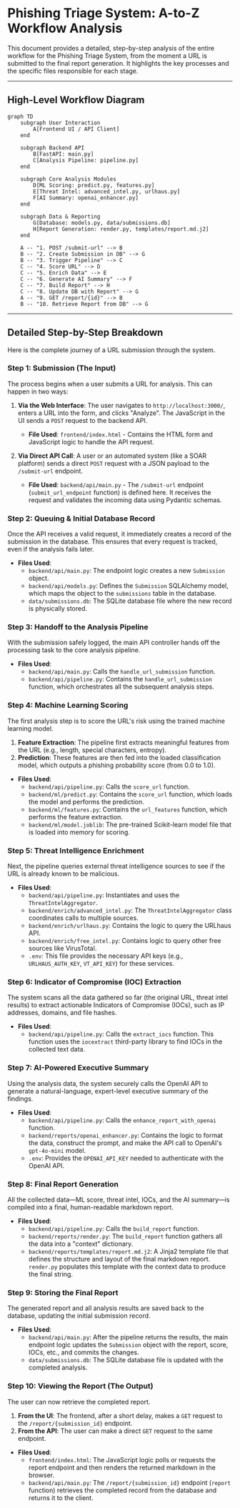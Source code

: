 # Phishing Triage System: A-to-Z Workflow Analysis

This document provides a detailed, step-by-step analysis of the entire workflow for the Phishing Triage System, from the moment a URL is submitted to the final report generation. It highlights the key processes and the specific files responsible for each stage.

---

## High-Level Workflow Diagram

```mermaid
graph TD
    subgraph User Interaction
        A[Frontend UI / API Client]
    end

    subgraph Backend API
        B[FastAPI: main.py]
        C[Analysis Pipeline: pipeline.py]
    end

    subgraph Core Analysis Modules
        D[ML Scoring: predict.py, features.py]
        E[Threat Intel: advanced_intel.py, urlhaus.py]
        F[AI Summary: openai_enhancer.py]
    end

    subgraph Data & Reporting
        G[Database: models.py, data/submissions.db]
        H[Report Generation: render.py, templates/report.md.j2]
    end

    A -- "1. POST /submit-url" --> B
    B -- "2. Create Submission in DB" --> G
    B -- "3. Trigger Pipeline" --> C
    C -- "4. Score URL" --> D
    C -- "5. Enrich Data" --> E
    C -- "6. Generate AI Summary" --> F
    C -- "7. Build Report" --> H
    C -- "8. Update DB with Report" --> G
    A -- "9. GET /report/{id}" --> B
    B -- "10. Retrieve Report from DB" --> G
```

---

## Detailed Step-by-Step Breakdown

Here is the complete journey of a URL submission through the system.

### Step 1: Submission (The Input)

The process begins when a user submits a URL for analysis. This can happen in two ways:

1.  **Via the Web Interface**: The user navigates to `http://localhost:3000/`, enters a URL into the form, and clicks "Analyze". The JavaScript in the UI sends a `POST` request to the backend API.
    *   **File Used**: `frontend/index.html` - Contains the HTML form and JavaScript logic to handle the API request.

2.  **Via Direct API Call**: A user or an automated system (like a SOAR platform) sends a direct `POST` request with a JSON payload to the `/submit-url` endpoint.
    *   **File Used**: `backend/api/main.py` - The `/submit-url` endpoint (`submit_url_endpoint` function) is defined here. It receives the request and validates the incoming data using Pydantic schemas.

### Step 2: Queuing & Initial Database Record

Once the API receives a valid request, it immediately creates a record of the submission in the database. This ensures that every request is tracked, even if the analysis fails later.

*   **Files Used**:
    *   `backend/api/main.py`: The endpoint logic creates a new `Submission` object.
    *   `backend/api/models.py`: Defines the `Submission` SQLAlchemy model, which maps the object to the `submissions` table in the database.
    *   `data/submissions.db`: The SQLite database file where the new record is physically stored.

### Step 3: Handoff to the Analysis Pipeline

With the submission safely logged, the main API controller hands off the processing task to the core analysis pipeline.

*   **Files Used**:
    *   `backend/api/main.py`: Calls the `handle_url_submission` function.
    *   `backend/api/pipeline.py`: Contains the `handle_url_submission` function, which orchestrates all the subsequent analysis steps.

### Step 4: Machine Learning Scoring

The first analysis step is to score the URL's risk using the trained machine learning model.

1.  **Feature Extraction**: The pipeline first extracts meaningful features from the URL (e.g., length, special characters, entropy).
2.  **Prediction**: These features are then fed into the loaded classification model, which outputs a phishing probability score (from 0.0 to 1.0).

*   **Files Used**:
    *   `backend/api/pipeline.py`: Calls the `score_url` function.
    *   `backend/ml/predict.py`: Contains the `score_url` function, which loads the model and performs the prediction.
    *   `backend/ml/features.py`: Contains the `url_features` function, which performs the feature extraction.
    *   `backend/ml/model.joblib`: The pre-trained Scikit-learn model file that is loaded into memory for scoring.

### Step 5: Threat Intelligence Enrichment

Next, the pipeline queries external threat intelligence sources to see if the URL is already known to be malicious.

*   **Files Used**:
    *   `backend/api/pipeline.py`: Instantiates and uses the `ThreatIntelAggregator`.
    *   `backend/enrich/advanced_intel.py`: The `ThreatIntelAggregator` class coordinates calls to multiple sources.
    *   `backend/enrich/urlhaus.py`: Contains the logic to query the URLhaus API.
    *   `backend/enrich/free_intel.py`: Contains logic to query other free sources like VirusTotal.
    *   `.env`: This file provides the necessary API keys (e.g., `URLHAUS_AUTH_KEY`, `VT_API_KEY`) for these services.

### Step 6: Indicator of Compromise (IOC) Extraction

The system scans all the data gathered so far (the original URL, threat intel results) to extract actionable Indicators of Compromise (IOCs), such as IP addresses, domains, and file hashes.

*   **Files Used**:
    *   `backend/api/pipeline.py`: Calls the `extract_iocs` function. This function uses the `iocextract` third-party library to find IOCs in the collected text data.

### Step 7: AI-Powered Executive Summary

Using the analysis data, the system securely calls the OpenAI API to generate a natural-language, expert-level executive summary of the findings.

*   **Files Used**:
    *   `backend/api/pipeline.py`: Calls the `enhance_report_with_openai` function.
    *   `backend/reports/openai_enhancer.py`: Contains the logic to format the data, construct the prompt, and make the API call to OpenAI's `gpt-4o-mini` model.
    *   `.env`: Provides the `OPENAI_API_KEY` needed to authenticate with the OpenAI API.

### Step 8: Final Report Generation

All the collected data—ML score, threat intel, IOCs, and the AI summary—is compiled into a final, human-readable markdown report.

*   **Files Used**:
    *   `backend/api/pipeline.py`: Calls the `build_report` function.
    *   `backend/reports/render.py`: The `build_report` function gathers all the data into a "context" dictionary.
    *   `backend/reports/templates/report.md.j2`: A Jinja2 template file that defines the structure and layout of the final markdown report. `render.py` populates this template with the context data to produce the final string.

### Step 9: Storing the Final Report

The generated report and all analysis results are saved back to the database, updating the initial submission record.

*   **Files Used**:
    *   `backend/api/main.py`: After the pipeline returns the results, the main endpoint logic updates the `Submission` object with the report, score, IOCs, etc., and commits the changes.
    *   `data/submissions.db`: The SQLite database file is updated with the completed analysis.

### Step 10: Viewing the Report (The Output)

The user can now retrieve the completed report.

1.  **From the UI**: The frontend, after a short delay, makes a `GET` request to the `/report/{submission_id}` endpoint.
2.  **From the API**: The user can make a direct `GET` request to the same endpoint.

*   **Files Used**:
    *   `frontend/index.html`: The JavaScript logic polls or requests the report endpoint and then renders the returned markdown in the browser.
    *   `backend/api/main.py`: The `/report/{submission_id}` endpoint (`report` function) retrieves the completed record from the database and returns it to the client.
